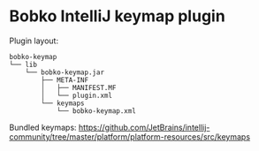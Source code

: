 # Bobko IntelliJ keymap plugin

Plugin layout:
```
bobko-keymap
└── lib
    └── bobko-keymap.jar
        ├── META-INF
        │   ├── MANIFEST.MF
        │   └── plugin.xml
        └── keymaps
            └── bobko-keymap.xml
```

Bundled keymaps: https://github.com/JetBrains/intellij-community/tree/master/platform/platform-resources/src/keymaps
